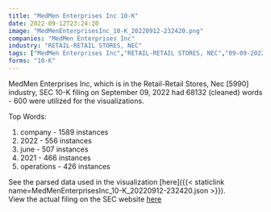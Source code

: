 ```yaml
---
title: "MedMen Enterprises Inc 10-K"
date: 2022-09-12T23:24:20
image: "MedMenEnterprisesInc_10-K_20220912-232420.png"
companies: "MedMen Enterprises Inc"
industry: "RETAIL-RETAIL STORES, NEC"
tags: ["MedMen Enterprises Inc","RETAIL-RETAIL STORES, NEC","09-09-2022","10-K"]
forms: "10-K"
---
```

MedMen Enterprises Inc, which is in the Retail-Retail Stores, Nec [5990] industry, SEC 10-K filing on September 09, 2022 had 68132 (cleaned) words - 600 were utilized for the visualizations.

Top Words:
1. company - 1589 instances
2. 2022 - 556 instances
3. june - 507 instances
4. 2021 - 466 instances
5. operations - 426 instances


See the parsed data used in the visualization [here]({{< staticlink name=MedMenEnterprisesInc_10-K_20220912-232420.json >}}).  
View the actual filing on the SEC website [here](https://www.sec.gov/Archives/edgar/data/1776932/0001829126-22-016532.txt)